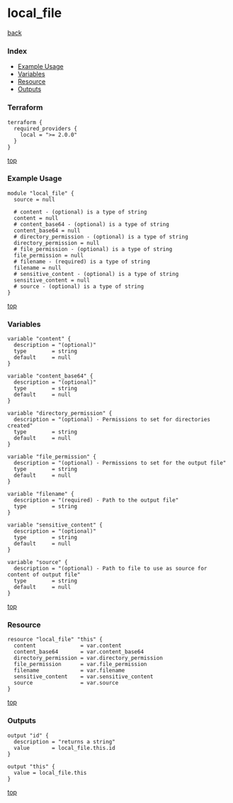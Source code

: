 # local_file
[back](../local.md)
### Index
- [Example Usage](#example-usage)
- [Variables](#variables)
- [Resource](#resource)
- [Outputs](#outputs)
### Terraform
```hcl
terraform {
  required_providers {
    local = ">= 2.0.0"
  }
}
```
[top](#index)
### Example Usage
```hcl
module "local_file" {
  source = null

  # content - (optional) is a type of string
  content = null
  # content_base64 - (optional) is a type of string
  content_base64 = null
  # directory_permission - (optional) is a type of string
  directory_permission = null
  # file_permission - (optional) is a type of string
  file_permission = null
  # filename - (required) is a type of string
  filename = null
  # sensitive_content - (optional) is a type of string
  sensitive_content = null
  # source - (optional) is a type of string
}
```
[top](#index)
### Variables
```hcl
variable "content" {
  description = "(optional)"
  type        = string
  default     = null
}

variable "content_base64" {
  description = "(optional)"
  type        = string
  default     = null
}

variable "directory_permission" {
  description = "(optional) - Permissions to set for directories created"
  type        = string
  default     = null
}

variable "file_permission" {
  description = "(optional) - Permissions to set for the output file"
  type        = string
  default     = null
}

variable "filename" {
  description = "(required) - Path to the output file"
  type        = string
}

variable "sensitive_content" {
  description = "(optional)"
  type        = string
  default     = null
}

variable "source" {
  description = "(optional) - Path to file to use as source for content of output file"
  type        = string
  default     = null
}
```
[top](#index)

### Resource
```hcl
resource "local_file" "this" {
  content              = var.content
  content_base64       = var.content_base64
  directory_permission = var.directory_permission
  file_permission      = var.file_permission
  filename             = var.filename
  sensitive_content    = var.sensitive_content
  source               = var.source
}
```
[top](#index)
### Outputs
```hcl
output "id" {
  description = "returns a string"
  value       = local_file.this.id
}

output "this" {
  value = local_file.this
}
```
[top](#index)
